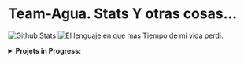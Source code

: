 # Team-Agua. Stats Y otras cosas...

 ![Github Stats](https://github-readme-stats.vercel.app/api?username=ArkSourcer&count_private=true&show_icons=true&include_all_commits=true&hide_border=true&count_private=true&theme=dark)
![El lenguaje en que mas Tiempo de mi vida perdi.](https://github-readme-stats.vercel.app/api/top-langs/?username=ArkSourcer&layout=compactshow_icons=true&include_all_commits=true&hide_border=true&count_private=true&theme=dark&langs_count=10)
</details>
<details>
 <summary><b>Projets in Progress:</b></summary>

![Customized Card](https://github-readme-stats.vercel.app/api/pin?username=ArkSourcer\&repo=arktik-java\&title_color=fff\&icon_color=f9f9f9\&text_color=9f9f9f\&bg_color=151515)

<p align="left">
<img src="svg/t-part/Arktik-java.svg" alt="ark" style="vertical-align:top; margin:6px 4px"
<img src="svg/lang/java.svg" alt="java" style="vertical-align:top; margin:6px 4px">   
</p>
<details>

![frog](https://github.com/ArkSourcer/ArkSourcer/assets/93954648/d63dda87-b1ae-41fe-bb21-b3376eb7d270) `Ark:` Soy una rana que esperabas...

![frog](https://github.com/ArkSourcer/ArkSourcer/assets/93954648/615e1c7e-a1df-47f0-a9b2-2af56fef1c5c) Este `.png` se llama frog por razones chistosas que no contare en este `README.md`.

- La Ezquisofrenia existe. Porque si no existiera no hubiera perdido 10 minutos de mi vida Programando en `.md` y eso que no es un lenguaje... ATT: ArkSourcer.
